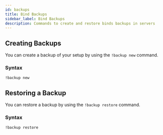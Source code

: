 ```yaml
---
id: backups
title: Bind Backups
sidebar_label: Bind Backups
description: Commands to create and restore binds backups in servers
---
```


## **Creating Backups**

You can create a backup of your setup by using the `!backup new` command. 

### Syntax

```text
!backup new
```

## Restoring a Backup

You can restore a backup by using the `!backup restore` command.

### Syntax

```text
!backup restore
```
